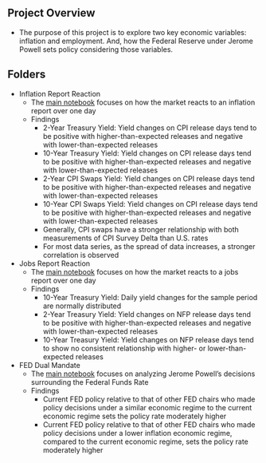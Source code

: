 ## Project Overview
- The purpose of this project is to explore two key economic variables: inflation and employment. And, how the Federal Reserve under Jerome Powell sets policy considering those variables.

## Folders
- Inflation Report Reaction
    - The [main notebook](https://github.com/henrycosentino/macro_data_analysis/blob/main/Inflation%20Report%20Reaction/cpi_data_analysis.ipynb) focuses on how the market reacts to an inflation report over one day
    - Findings
      - 2-Year Treasury Yield: Yield changes on CPI release days tend to be positive with higher-than-expected releases and negative with lower-than-expected releases
      - 10-Year Treasury Yield: Yield changes on CPI release days tend to be positive with higher-than-expected releases and negative with lower-than-expected releases
      - 2-Year CPI Swaps Yield: Yield changes on CPI release days tend to be positive with higher-than-expected releases and negative with lower-than-expected releases
      - 10-Year CPI Swaps Yield: Yield changes on CPI release days tend to be positive with higher-than-expected releases and negative with lower-than-expected releases
      - Generally, CPI swaps have a stronger relationship with both measurements of CPI Survey Delta than U.S. rates
      - For most data series, as the spread of data increases, a stronger correlation is observed
- Jobs Report Reaction
  - The [main notebook](https://github.com/henrycosentino/macro_data_analysis/blob/main/Jobs%20Report%20Reaction/jobs_data_analysis.ipynb) focuses on how the market reacts to a jobs report over one day
  - Findings
    - 10-Year Treasury Yield: Daily yield changes for the sample period are normally distributed
    - 2-Year Treasury Yield: Yield changes on NFP release days tend to be positive with higher-than-expected releases and negative with lower-than-expected releases
    - 10-Year Treasury Yield: Yield changes on NFP release days tend to show no consistent relationship with higher- or lower-than-expected releases
- FED Dual Mandate
  - The [main notebook](https://github.com/henrycosentino/macro_data_analysis/blob/main/FED%20Dual%20Mandate/fed_analysis.ipynb) focuses on analyzing Jerome Powell’s decisions surrounding the Federal Funds Rate
  - Findings
    - Current FED policy relative to that of other FED chairs who made policy decisions under a similar economic regime to the current economic regime sets the policy rate moderately higher
    - Current FED policy relative to that of other FED chairs who made policy decisions under a lower inflation economic regime, compared to the current economic regime, sets the policy rate moderately higher




